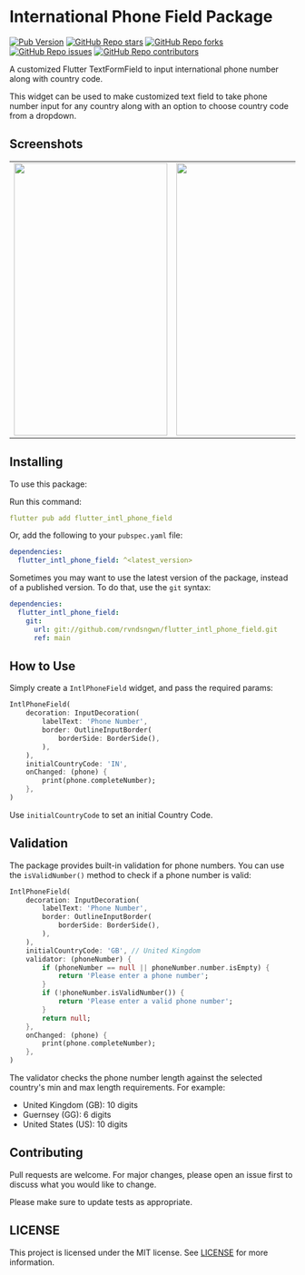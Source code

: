 # International Phone Field Package

[![Pub Version](https://img.shields.io/pub/v/flutter_intl_phone_field?color=blue&style=plastic)](https://pub.dev/packages/flutter_intl_phone_field)
[![GitHub Repo stars](https://img.shields.io/github/stars/rvndsngwn/flutter_intl_phone_field?color=gold&style=plastic)](https://github.com/rvndsngwn/flutter_intl_phone_field/stargazers)
[![GitHub Repo forks](https://img.shields.io/github/forks/rvndsngwn/flutter_intl_phone_field?color=slateblue&style=plastic)](https://github.com/rvndsngwn/flutter_intl_phone_field/fork)
[![GitHub Repo issues](https://img.shields.io/github/issues/rvndsngwn/flutter_intl_phone_field?color=coral&style=plastic)](https://github.com/rvndsngwn/flutter_intl_phone_field/issues)
[![GitHub Repo contributors](https://img.shields.io/github/contributors/rvndsngwn/flutter_intl_phone_field?color=green&style=plastic)](https://github.com/rvndsngwn/flutter_intl_phone_field/graphs/contributors)

A customized Flutter TextFormField to input international phone number along with country code.

This widget can be used to make customized text field to take phone number input for any country along with an option to choose country code from a dropdown.

## Screenshots

<table>
<td><img src="https://raw.githubusercontent.com/rvndsngwn/flutter_intl_phone_field/master/image-1.png" width=270 height=480 alt=""></td>
<td><img src="https://raw.githubusercontent.com/rvndsngwn/flutter_intl_phone_field/master/image-2.png" width=270 height=480 alt=""></td>
<td><img src="https://raw.githubusercontent.com/rvndsngwn/flutter_intl_phone_field/master/image-3.png" width=270 height=480 alt=""></td>
</tr>
</table>

## Installing

To use this package:

Run this command:

```yaml
flutter pub add flutter_intl_phone_field
```

Or, add the following to your `pubspec.yaml` file:

```yaml
dependencies:
  flutter_intl_phone_field: ^<latest_version>
```

Sometimes you may want to use the latest version of the package, instead of a published version. To do that, use the `git` syntax:

```yaml
dependencies:
  flutter_intl_phone_field:
    git:
      url: git://github.com/rvndsngwn/flutter_intl_phone_field.git
      ref: main
```

## How to Use

Simply create a `IntlPhoneField` widget, and pass the required params:

```dart
IntlPhoneField(
    decoration: InputDecoration(
        labelText: 'Phone Number',
        border: OutlineInputBorder(
            borderSide: BorderSide(),
        ),
    ),
    initialCountryCode: 'IN',
    onChanged: (phone) {
        print(phone.completeNumber);
    },
)
```

Use `initialCountryCode` to set an initial Country Code.

## Validation

The package provides built-in validation for phone numbers. You can use the `isValidNumber()` method to check if a phone number is valid:

```dart
IntlPhoneField(
    decoration: InputDecoration(
        labelText: 'Phone Number',
        border: OutlineInputBorder(
            borderSide: BorderSide(),
        ),
    ),
    initialCountryCode: 'GB', // United Kingdom
    validator: (phoneNumber) {
        if (phoneNumber == null || phoneNumber.number.isEmpty) {
            return 'Please enter a phone number';
        }
        if (!phoneNumber.isValidNumber()) {
            return 'Please enter a valid phone number';
        }
        return null;
    },
    onChanged: (phone) {
        print(phone.completeNumber);
    },
)
```

The validator checks the phone number length against the selected country's min and max length requirements. For example:
- United Kingdom (GB): 10 digits
- Guernsey (GG): 6 digits
- United States (US): 10 digits

## Contributing

Pull requests are welcome. For major changes, please open an issue first to discuss what you would like to change.

Please make sure to update tests as appropriate.

## LICENSE

This project is licensed under the MIT license. See [LICENSE](LICENSE) for more information.

